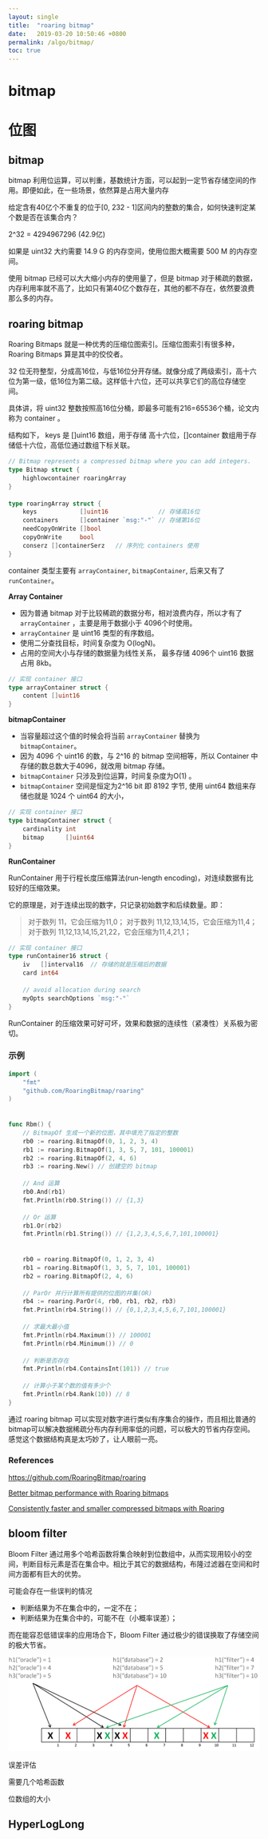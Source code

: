 ```yaml
---
layout: single
title:  "roaring bitmap"
date:   2019-03-20 10:50:46 +0800
permalink: /algo/bitmap/
toc: true
---
```




# bitmap

# 位图

## bitmap

bitmap 利用位运算，可以判重，基数统计方面，可以起到一定节省存储空间的作用。即便如此，在一些场景，依然算是占用大量内存

给定含有40亿个不重复的位于[0, 232 - 1]区间内的整数的集合，如何快速判定某个数是否在该集合内？

2^32 = 4294967296 (42.9亿)

如果是 uint32 大约需要 14.9 G 的内存空间，使用位图大概需要 500 M 的内存空间。

使用 bitmap 已经可以大大缩小内存的使用量了，但是 bitmap 对于稀疏的数据，内存利用率就不高了，比如只有第40亿个数存在，其他的都不存在，依然要浪费那么多的内存。



## roaring bitmap

Roaring Bitmaps 就是一种优秀的压缩位图索引。压缩位图索引有很多种，Roaring Bitmaps 算是其中的佼佼者。



32 位无符整型，分成高16位，与低16位分开存储。就像分成了两级索引，高十六位为第一级，低16位为第二级。这样低十六位，还可以共享它们的高位存储空间。

具体讲，将  uint32 整数按照高16位分桶，即最多可能有216=65536个桶，论文内称为 container 。 

结构如下， keys 是 []uint16 数组，用于存储 高十六位，[]container 数组用于存储低十六位，高低位通过数组下标关联。

```go
// Bitmap represents a compressed bitmap where you can add integers.
type Bitmap struct {
	highlowcontainer roaringArray
}

type roaringArray struct {
	keys            []uint16			  // 存储高16位
	containers      []container `msg:"-"` // 存储第16位
	needCopyOnWrite []bool
	copyOnWrite     bool
	conserz []containerSerz   // 序列化 containers 使用
}
```

container 类型主要有 `arrayContainer`, `bitmapContainer`, 后来又有了 `runContainer`。



**Array Container** 

- 因为普通 bitmap 对于比较稀疏的数据分布，相对浪费内存，所以才有了 `arrayContainer` ，主要是用于数据小于 4096个时使用。
- `arrayContainer` 是 uint16 类型的有序数组。
- 使用二分查找目标，时间复杂度为 O(logN)。
- 占用的空间大小与存储的数据量为线性关系， 最多存储 4096个 uint16 数据占用 8kb。

```go
// 实现 container 接口
type arrayContainer struct {
	content []uint16
}
```

**bitmapContainer**

- 当容量超过这个值的时候会将当前 `arrayContainer` 替换为 `bitmapContainer`。
- 因为 4096 个 uint16 的数，与 2^16 的 bitmap 空间相等，所以 Container 中存储的数总数大于4096，就改用 bitmap 存储。
- `bitmapContainer` 只涉及到位运算，时间复杂度为O(1) 。
- `bitmapContainer` 空间是恒定为2^16 bit 即 8192 字节, 使用 uint64 数组来存储也就是 1024 个 uint64 的大小，

```GO
// 实现 container 接口
type bitmapContainer struct {
	cardinality int
	bitmap      []uint64
}
```

**RunContainer**

RunContainer 用于行程长度压缩算法(run-length encoding)，对连续数据有比较好的压缩效果。

它的原理是，对于连续出现的数字，只记录初始数字和后续数量。即：

> 对于数列 11，它会压缩为11,0；
> 对于数列 11,12,13,14,15，它会压缩为11,4；
> 对于数列 11,12,13,14,15,21,22，它会压缩为11,4,21,1；

```go
// 实现 container 接口
type runContainer16 struct {
	iv   []interval16  // 存储的就是压缩后的数据
	card int64

	// avoid allocation during search
	myOpts searchOptions `msg:"-"`
}
```

RunContainer 的压缩效果可好可坏，效果和数据的连续性（紧凑性）关系极为密切。

### 示例

```go
import (
	"fmt"
	"github.com/RoaringBitmap/roaring"
)


func Rbm() {
	// BitmapOf 生成一个新的位图，其中填充了指定的整数
	rb0 := roaring.BitmapOf(0, 1, 2, 3, 4)
	rb1 := roaring.BitmapOf(1, 3, 5, 7, 101, 100001)
	rb2 := roaring.BitmapOf(2, 4, 6)
	rb3 := roaring.New() // 创建空的 bitmap

	// And 运算
	rb0.And(rb1)
	fmt.Println(rb0.String()) // {1,3}

	// Or 运算
	rb1.Or(rb2)
	fmt.Println(rb1.String()) // {1,2,3,4,5,6,7,101,100001}

	
	rb0 = roaring.BitmapOf(0, 1, 2, 3, 4)
	rb1 = roaring.BitmapOf(1, 3, 5, 7, 101, 100001)
	rb2 = roaring.BitmapOf(2, 4, 6)

	// ParOr 并行计算所有提供的位图的并集(OR)
	rb4 := roaring.ParOr(4, rb0, rb1, rb2, rb3)
	fmt.Println(rb4.String()) // {0,1,2,3,4,5,6,7,101,100001}

	// 求最大最小值
	fmt.Println(rb4.Maximum()) // 100001
	fmt.Println(rb4.Minimum()) // 0

	// 判断是否存在
	fmt.Println(rb4.ContainsInt(101)) // true

	// 计算小于某个数的值有多少个
	fmt.Println(rb4.Rank(10)) // 8
}
```

通过 roaring bitmap 可以实现对数字进行类似有序集合的操作，而且相比普通的bitmap可以解决数据稀疏分布内存利用率低的问题，可以极大的节省内存空间。感觉这个数据结构真是太巧妙了，让人眼前一亮。



### References

https://github.com/RoaringBitmap/roaring

[Better bitmap performance with Roaring bitmaps](https://arxiv.org/pdf/1402.6407.pdf)

[Consistently faster and smaller compressed bitmaps with Roaring](https://arxiv.org/pdf/1603.06549.pdf)

## bloom filter

Bloom Filter 通过用多个哈希函数将集合映射到位数组中，从而实现用较小的空间，判断目标元素是否在集合中。相比于其它的数据结构，布隆过滤器在空间和时间方面都有巨大的优势。

可能会存在一些误判的情况

- 判断结果为不在集合中的，一定不在；
- 判断结果为在集合中的，可能不在（小概率误差）；

而在能容忍低错误率的应用场合下，Bloom Filter 通过极少的错误换取了存储空间的极大节省。

![02.bloom-filter](img/02.bloom-filter.png)

误差评估

需要几个哈希函数

位数组的大小

## HyperLogLong





